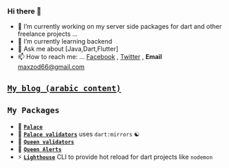 ### Hi there 👋

- 🔭 I’m currently working on my server side packages for dart and other freelance projects ...
- 🌱 I’m currently learning backend
- 💬 Ask me about [Java,Dart,Flutter]
- 📫 How to reach me: ... [Facebook](https://facebook.com/maxzod66) , [Twitter](https://twitter.com/Maxzod66) , **Email** maxzod66@gmail.com

## [**`My blog (arabic content)`**](https://maxzodblog.blogspot.com/)

## **`My Packages`**

- 🏰 [**`Palace`**](https://github.com/maxzod/palace)
- 🏰 [**`Palace validators`**](https://github.com/maxzod/palace_validators) uses `dart:mirrors` ☯
- 👑 [**`Queen validators`**](https://github.com/maxzod/queen_validators)
- 🔔 [**`Queen Alerts`**](https://github.com/maxzod/queen_alerts)
- ⚡ [**`Lighthouse`**](https://github.com/maxzod/lighthouse) CLI to provide hot reload for dart projects like `nodemon`
